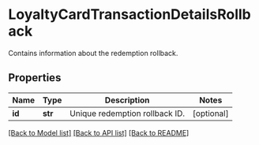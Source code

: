# LoyaltyCardTransactionDetailsRollback

Contains information about the redemption rollback.

## Properties
Name | Type | Description | Notes
------------ | ------------- | ------------- | -------------
**id** | **str** | Unique redemption rollback ID. | [optional] 

[[Back to Model list]](../README.md#documentation-for-models) [[Back to API list]](../README.md#documentation-for-api-endpoints) [[Back to README]](../README.md)


